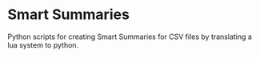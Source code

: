 # Smart Summaries

Python scripts for creating Smart Summaries for CSV files by translating a lua system to python.
